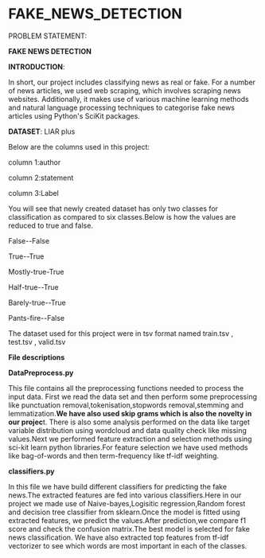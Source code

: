 # FAKE_NEWS_DETECTION
PROBLEM STATEMENT:

**FAKE NEWS DETECTION**

**INTRODUCTION**:

In short, our project includes classifying news as real or fake. For a number of news articles, we used web scraping, which involves scraping news websites. Additionally, it makes use of various machine learning methods and natural language processing techniques to categorise fake news articles using Python's SciKit packages.

**DATASET**:
LIAR plus

Below are the columns used  in this project:

column 1:author 

column 2:statement

column 3:Label

You will see that newly created dataset has only two classes for classification as compared to six classes.Below is how the values are reduced to true and false.

False--False

True--True

Mostly-true-True

Half-true--True

Barely-true--True

Pants-fire--False

The dataset used for this project were in tsv format named train.tsv , test.tsv , valid.tsv

**File descriptions**

**DataPreprocess.py**

This file contains all the preprocessing functions needed to process the input data.
First we read the data set and then perform some preprocessing like punctuation removal,tokenisation,stopwords removal,stemming and lemmatization.**We have also used skip grams which is also the novelty in our projec**t. There is also some analysis performed on the data like target variable distribution using wordcloud and data quality check like missing values.Next we performed feature extraction and selection methods using sci-kit learn python libraries.For feature selection we have used methods like bag-of-words and then  term-frequency like tf-idf weighting.


**classifiers.py**

In this file we have build different classifiers for predicting the fake news.The extracted features are fed into various classifiers.Here in our project we made use of Naive-bayes,Logisitic regression,Random forest and decision tree classifier from sklearn.Once the model is fitted using extracted features, we predict the values.After prediction,we compare f1 score and check the confusion matrix.The best model is selected for fake news classification.
We have also extracted top features from tf-idf vectorizer to see which words are most important in each of the classes.

